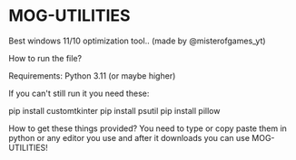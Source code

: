 # MOG-UTILITIES
Best windows 11/10 optimization tool.. (made by @misterofgames_yt)

How to run the file? 

Requirements: Python 3.11 (or maybe higher)

If you can't still run it you need these:

pip install customtkinter
pip install psutil
pip install pillow

How to get these things provided? You need to type or copy paste them in python or any editor you use and after it downloads you can use MOG-UTILITIES!
